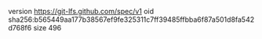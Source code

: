 version https://git-lfs.github.com/spec/v1
oid sha256:b565449aa177b38567ef9fe325311c7ff39485ffbba6f87a501d8fa542d768f6
size 496
